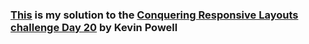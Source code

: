 ### [This](https://ivanajeo.github.io/conquering-responsive-layouts/blue-website/index.html) is my solution to the [Conquering Responsive Layouts challenge Day 20](https://courses.kevinpowell.co/view/courses/conquering-responsive-layouts/277099-day-20-mobile-navigation-challenge-solution) by Kevin Powell
